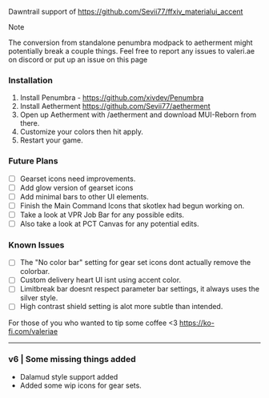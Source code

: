 Dawntrail support of https://github.com/Sevii77/ffxiv_materialui_accent

> [!NOTE]
> The conversion from standalone penumbra modpack to aetherment might potentially break a couple things. 
> Feel free to report any issues to valeri.ae on discord or put up an issue on this page

### Installation
1. Install Penumbra - https://github.com/xivdev/Penumbra
2. Install Aetherment https://github.com/Sevii77/aetherment
3. Open up Aetherment with /aetherment and download MUI-Reborn from there.
4. Customize your colors then hit apply.
5. Restart your game.
   
### Future Plans
- [ ] Gearset icons need improvements.
- [ ] Add glow version of gearset icons
- [ ] Add minimal bars to other UI elements.
- [ ] Finish the Main Command Icons that skotlex had begun working on.
- [ ] Take a look at VPR Job Bar for any possible edits.
- [ ] Also take a look at PCT Canvas for any potential edits.
### Known Issues
- [ ] The "No color bar" setting for gear set icons dont actually remove the colorbar.
- [ ] Custom delivery heart UI isnt using accent color.
- [ ] Limitbreak bar doesnt respect parameter bar settings, it always uses the silver style.
- [ ] High contrast shield setting is alot more subtle than intended.

For those of you who wanted to tip some coffee <3
https://ko-fi.com/valeriae

---
### v6 | Some missing things added
- Dalamud style support added
- Added some wip icons for gear sets.


